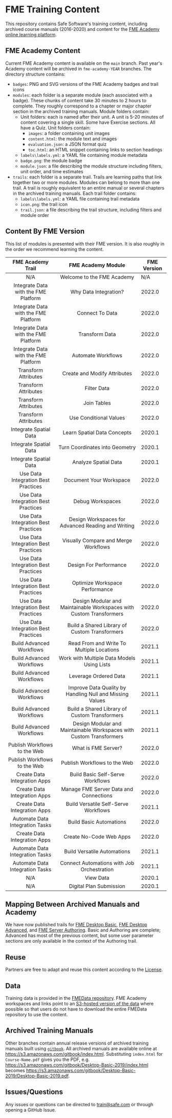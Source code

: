 # FME Training Content

This repository contains Safe Software's training content, including archived course manuals (2016-2020) and content for the [FME Academy online learning platform](https://community.safe.com/s/academy).

## FME Academy Content

Current FME Academy content is available on the `main` branch. Past year's Academy content will be archived in `fme-academy-YEAR` branches. The directory structure contains:

- `badges`: PNG and SVG versions of the FME Academy badges and trail icons
- `modules`: each folder is a separate module (each associated with a badge). These chunks of content take 30 minutes to 2 hours to complete. They roughly correspond to a chapter or major chapter section in the archived training manuals. Module folders contain:
  - Unit folders: each is named after their unit. A unit is 5-20 minutes of content covering a single skill. Some have Exercise sections. All have a Quiz. Unit folders contain:
    - `images`: a folder containing unit images
    - `content.html`: the module text and images
    - `evaluation.json`: a JSON format quiz
    - `toc.html`: an HTML snippet containing links to section headings
  - `labels\labels.yml`: a YAML file containing module metadata
  - `badge.png`: the module badge
  - `module.json`: a file describing the module structure including filters, unit order, and time estimates
- `trails`: each folder is a separate trail. Trails are learning paths that link together two or more modules. Modules can belong to more than one trail. A trail is roughly equivalent to an entire manual or several chapters in the archived training manuals. Each trail folder contains:
  - `labels\labels.yml`: a YAML file containing trail metadata
  - `icon.png`: the trail icon
  - `trail.json`: a file describing the trail structure, including filters and module order

## Content By FME Version

This list of modules is presented with their FME version. It is also roughly in the order we recommend learning the content.

|           FME Academy Trail          |                             FME Academy Module                      | FME Version |
|:------------------------------------:|:-------------------------------------------------------------------:|-------------|
| N/A                                  | Welcome to the FME Academy                                          | N/A         |
| Integrate Data with the FME Platform | Why Data Integration?                                               | 2022.0      |
| Integrate Data with the FME Platform | Connect To Data                                                     | 2022.0      |
| Integrate Data with the FME Platform | Transform Data                                                      | 2022.0      |
| Integrate Data with the FME Platform | Automate Workflows                                                  | 2022.0      |
| Transform Attributes                 | Create and Modify Attributes                                        | 2022.0      |
| Transform Attributes                 | Filter Data                                                         | 2022.0      |
| Transform Attributes                 | Join Tables                                                         | 2022.0      |
| Transform Attributes                 | Use Conditional Values                                              | 2022.0      |
| Integrate Spatial Data               | Learn Spatial Data Concepts                                         | 2020.1      |
| Integrate Spatial Data               | Turn Coordinates into Geometry                                      | 2020.1      |
| Integrate Spatial Data               | Analyze Spatial Data                                                | 2020.1      |
| Use Data Integration Best Practices  | Document Your Workspace                                             | 2022.0      |
| Use Data Integration Best Practices  | Debug Workspaces                                                    | 2022.0      |
| Use Data Integration Best Practices  | Design Workspaces for Advanced Reading and Writing                  | 2022.0      |
| Use Data Integration Best Practices  | Visually Compare and Merge Workflows                                | 2022.0      |
| Use Data Integration Best Practices  | Design For Performance                                              | 2022.0      |
| Use Data Integration Best Practices  | Optimize Workspace Performance                                      | 2022.0      |
| Use Data Integration Best Practices  | Design Modular and Maintainable Workspaces with Custom Transformers | 2022.0      |
| Use Data Integration Best Practices  | Build a Shared Library of Custom Transformers                       | 2022.0      |
| Build Advanced Workflows             | Read From and Write To Multiple Locations                           | 2021.1      |
| Build Advanced Workflows             | Work with Multiple Data Models Using Lists                          | 2021.1      |
| Build Advanced Workflows             | Leverage Ordered Data                                               | 2021.1      |
| Build Advanced Workflows             | Improve Data Quality by Handling Null and Missing Values            | 2021.1      |
| Build Advanced Workflows             | Build a Shared Library of Custom Transformers                       | 2021.1      |
| Build Advanced Workflows             | Design Modular and Maintainable Workspaces with Custom Transformers | 2021.1      |
| Publish Workflows to the Web         | What is FME Server?                                                 | 2022.0      |
| Publish Workflows to the Web         | Publish Workflows to the Web                                        | 2022.0      |
| Create Data Integration Apps         | Build Basic Self-Serve Workflows                                    | 2022.0      |
| Create Data Integration Apps         | Manage FME Server Data and Connections                              | 2022.0      |
| Create Data Integration Apps         | Build Versatile Self-Serve Workflows                                | 2021.1      |
| Automate Data Integration Tasks      | Build Basic Automations                                             | 2022.0      |
| Create Data Integration Apps         | Create No-Code Web Apps                                             | 2022.0      |
| Automate Data Integration Tasks      | Build Versatile Automations                                         | 2021.1      |
| Automate Data Integration Tasks      | Connect Automations with Job Orchestration                          | 2021.1      |
| N/A                                  | View Data                                                           | 2020.1      |
| N/A                                  | Digital Plan Submission                                             | 2020.1      |

## Mapping Between Archived Manuals and Academy

We have now published trails for [FME Desktop Basic](https://safe.my.trailhead.com/en/content/safe/trails/fme-desktop-basic), [FME Desktop Advanced](https://safe.my.trailhead.com/en/content/safe/trails/fme-desktop-advanced), and [FME Server Authoring](https://safe.my.trailhead.com/en/content/safe/trails/fme-server-authoring). Basic and Authoring are complete; Advanced has most of the previous content, but some user parameter sections are only available in the context of the Authoring trail.

## Reuse

Partners are free to adapt and reuse this content according to the [License](LICENSE.md).

## Data

Training data is provided in the [FMEData repository](https://github.com/safesoftware/FMEData/). FME Academy workspaces and links point to an [S3-hosted version of the data](https://s3.amazonaws.com/FMEData/FMEData2021/index.html) where possible so that users do not have to download the entire FMEData repository to use the content.

## Archived Training Manuals

Other branches contain annual release versions of archived training manuals built using [`gitbook`](https://www.npmjs.com/package/gitbook). All archived manuals are available online at https://s3.amazonaws.com/gitbook/index.html. Substituting `index.html` for `Course-Name.pdf` gives you the PDF, e.g. https://s3.amazonaws.com/gitbook/Desktop-Basic-2019/index.html becomes https://s3.amazonaws.com/gitbook/Desktop-Basic-2019/Desktop-Basic-2019.pdf.

## Issues/Questions

Any issues or questions can be directed to train@safe.com or through opening a GitHub Issue.
